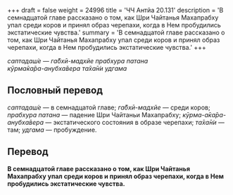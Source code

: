 +++
draft = false
weight = 24996
title = 'ЧЧ Антйа 20.131'
description = 'В семнадцатой главе рассказано о том, как Шри Чайтанья Махапрабху упал среди коров и принял образ черепахи, когда в Нем пробудились экстатические чувства.'
summary = 'В семнадцатой главе рассказано о том, как Шри Чайтанья Махапрабху упал среди коров и принял образ черепахи, когда в Нем пробудились экстатические чувства.'
+++

_саптадаш́е — га̄бхӣ-мадхйе прабхура патана  
кӯрма̄ка̄ра-анубха̄вера та̄ха̄н̇и удгама_

## Пословный перевод

_саптадаш́е_ — в семнадцатой главе; _га̄бхӣ_\-_мадхйе_ — среди коров; _прабхура_ _патана_ — падение Шри Чайтаньи Махапрабху; _кӯрма_\-_а̄ка̄ра_\-_анубха̄вера_ — экстатического состояния в образе черепахи; _та̄ха̄н̇и_ — там; _удгама_ — пробуждение.

## Перевод

**В семнадцатой главе рассказано о том, как Шри Чайтанья Махапрабху упал среди коров и принял образ черепахи, когда в Нем пробудились экстатические чувства.**
